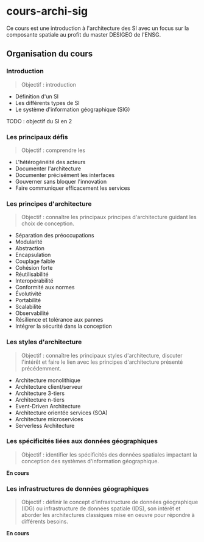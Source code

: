 # cours-archi-sig

Ce cours est une introduction à l'architecture des SI avec un focus sur la composante spatiale au profit du master DESIGEO de l'ENSG.

## Organisation du cours

### Introduction

> Objectif : introduction 

* Définition d'un SI
* Les différents types de SI
* Le système d'information géographique (SIG)

TODO : objectif du SI en 2

### Les principaux défis

> Objectif : comprendre les 

* L'hétérogénéité des acteurs
* Documenter l'architecture
* Documenter précisément les interfaces
* Gouverner sans bloquer l'innovation
* Faire communiquer efficacement les services

### Les principes d'architecture

> Objectif : connaître les principaux principes d'architecture guidant les choix de conception.

* Séparation des préoccupations
* Modularité
* Abstraction
* Encapsulation
* Couplage faible
* Cohésion forte
* Réutilisabilité
* Interopérabilité
* Conformité aux normes
* Évolutivité
* Portabilité
* Scalabilité
* Observabilité
* Résilience et tolérance aux pannes
* Intégrer la sécurité dans la conception

### Les styles d'architecture

> Objectif : connaître les principaux styles d'architecture, discuter l'intérêt et faire le lien avec les principes d'architecture présenté précédemment.

* Architecture monolithique
* Architecture client/serveur
* Architecture 3-tiers
* Architecture n-tiers
* Event-Driven Architecture
* Architecture orientée services (SOA)
* Architecture microservices
* Serverless Architecture

### Les spécificités liées aux données géographiques

> Objectif : identifier les spécificités des données spatiales impactant la conception des systèmes d'information géographique.

**En cours**

### Les infrastructures de données géographiques

> Objectif : définir le concept d'infrastructure de données géographique (IDG) ou infrastructure de données spatiale (IDS), son intérêt et aborder les architectures classiques mise en oeuvre pour répondre à différents besoins.

**En cours**
